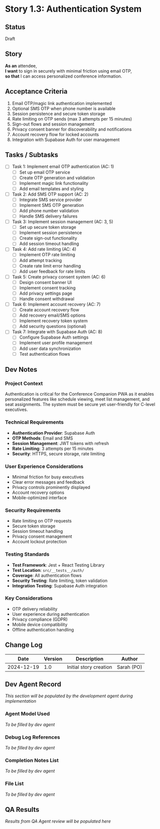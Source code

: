 # Story 1.3: Authentication System

## Status
Draft

## Story
**As an** attendee,  
**I want** to sign in securely with minimal friction using email OTP,  
**so that** I can access personalized conference information.

## Acceptance Criteria
1. Email OTP/magic link authentication implemented
2. Optional SMS OTP when phone number is available
3. Session persistence and secure token storage
4. Rate limiting on OTP sends (max 3 attempts per 15 minutes)
5. Sign-out flows and session management
6. Privacy consent banner for discoverability and notifications
7. Account recovery flow for locked accounts
8. Integration with Supabase Auth for user management

## Tasks / Subtasks
- [ ] Task 1: Implement email OTP authentication (AC: 1)
  - [ ] Set up email OTP service
  - [ ] Create OTP generation and validation
  - [ ] Implement magic link functionality
  - [ ] Add email templates and styling
- [ ] Task 2: Add SMS OTP support (AC: 2)
  - [ ] Integrate SMS service provider
  - [ ] Implement SMS OTP generation
  - [ ] Add phone number validation
  - [ ] Handle SMS delivery failures
- [ ] Task 3: Implement session management (AC: 3, 5)
  - [ ] Set up secure token storage
  - [ ] Implement session persistence
  - [ ] Create sign-out functionality
  - [ ] Add session timeout handling
- [ ] Task 4: Add rate limiting (AC: 4)
  - [ ] Implement OTP rate limiting
  - [ ] Add attempt tracking
  - [ ] Create rate limit error handling
  - [ ] Add user feedback for rate limits
- [ ] Task 5: Create privacy consent system (AC: 6)
  - [ ] Design consent banner UI
  - [ ] Implement consent tracking
  - [ ] Add privacy settings page
  - [ ] Handle consent withdrawal
- [ ] Task 6: Implement account recovery (AC: 7)
  - [ ] Create account recovery flow
  - [ ] Add recovery email/SMS options
  - [ ] Implement recovery token system
  - [ ] Add security questions (optional)
- [ ] Task 7: Integrate with Supabase Auth (AC: 8)
  - [ ] Configure Supabase Auth settings
  - [ ] Implement user profile management
  - [ ] Add user data synchronization
  - [ ] Test authentication flows

## Dev Notes
### Project Context
Authentication is critical for the Conference Companion PWA as it enables personalized features like schedule viewing, meet list management, and seat assignments. The system must be secure yet user-friendly for C-level executives.

### Technical Requirements
- **Authentication Provider**: Supabase Auth
- **OTP Methods**: Email and SMS
- **Session Management**: JWT tokens with refresh
- **Rate Limiting**: 3 attempts per 15 minutes
- **Security**: HTTPS, secure storage, rate limiting

### User Experience Considerations
- Minimal friction for busy executives
- Clear error messages and feedback
- Privacy controls prominently displayed
- Account recovery options
- Mobile-optimized interface

### Security Requirements
- Rate limiting on OTP requests
- Secure token storage
- Session timeout handling
- Privacy consent management
- Account lockout protection

### Testing Standards
- **Test Framework**: Jest + React Testing Library
- **Test Location**: `src/__tests__/auth/`
- **Coverage**: All authentication flows
- **Security Testing**: Rate limiting, token validation
- **Integration Testing**: Supabase Auth integration

### Key Considerations
- OTP delivery reliability
- User experience during authentication
- Privacy compliance (GDPR)
- Mobile device compatibility
- Offline authentication handling

## Change Log
| Date | Version | Description | Author |
|------|---------|-------------|---------|
| 2024-12-19 | 1.0 | Initial story creation | Sarah (PO) |

## Dev Agent Record
*This section will be populated by the development agent during implementation*

### Agent Model Used
*To be filled by dev agent*

### Debug Log References
*To be filled by dev agent*

### Completion Notes List
*To be filled by dev agent*

### File List
*To be filled by dev agent*

## QA Results
*Results from QA Agent review will be populated here*
